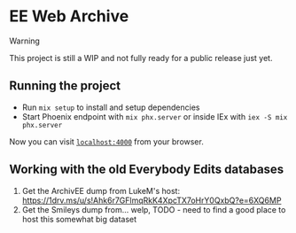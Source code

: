 # EE Web Archive

> [!WARNING]  
> This project is still a WIP and not fully ready for a public release just yet.

## Running the project

- Run `mix setup` to install and setup dependencies
- Start Phoenix endpoint with `mix phx.server` or inside IEx with `iex -S mix phx.server`

Now you can visit [`localhost:4000`](http://localhost:4000) from your browser.

## Working with the old Everybody Edits databases

1. Get the ArchivEE dump from LukeM's host: https://1drv.ms/u/s!Ahk6r7GFlmqRkK4XpcTX7oHrY0QxbQ?e=6XQ6MP
2. Get the Smileys dump from...  welp, TODO - need to find a good place to host this somewhat big dataset


